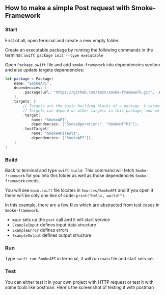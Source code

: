 ## How to make a simple Post request with Smoke-Framework

### Start
First of all, open terminal and create a new empty folder.

Create an executable package by running the following commands in the terminal:
`swift package init --type executable`

Open `Package.swift` file and add `smoke-framework` into dependencies section and also update targets dependencies:

```swift
let package = Package(
    name: "SmokeAPI",
    dependencies: [
        .package(url: "https://github.com/amzn/smoke-framework.git", .upToNextMajor(from: "0.6.0"))
    ],
    targets: [
        // Targets are the basic building blocks of a package. A target can define a module or a test suite.
        // Targets can depend on other targets in this package, and on products in packages which this package depends on.
        .target(
            name: "SmokeAPI",
            dependencies: ["SmokeOperations", "SmokeHTTP1"]),
        .testTarget(
            name: "SmokeAPITests",
            dependencies: ["SmokeAPI"]),
    ]
)
```

### Build

Back to terminal and type `swift build`. This command will fetch `Smoke-framework` for you into this folder as well as those dependencies `Smoke-framework` needs. 

You will see `main.swift` file locates in `Sources/SmokeAPI` and if you open it there will be only one line of code:  `print("Hello, world!")`

In this example, there are a few files which are abstracted from test cases in `Smoke-framework`.

* `main` sets up the `post` call and it will start service 
* `ExampleInput` defines input data structure
* `ExampleError` defines errors 
* `ExampleOutput` defines output structure

### Run

Type `swift run SmokeAPI` in terminal, it will run main file and start service.

### Test

You can either test it in your own project with HTTP request or test it with some tools like postman.
Here's the screenshot of testing it with postman


